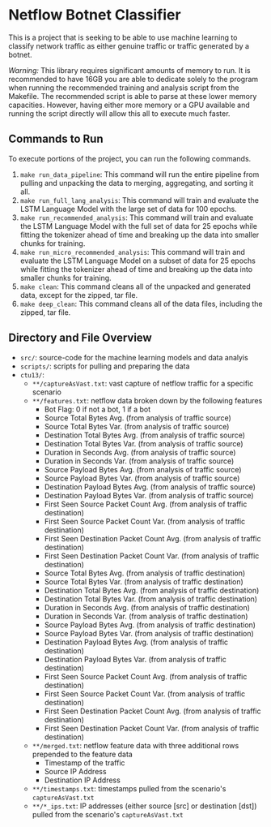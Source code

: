 # Netflow Botnet Classifier
This is a project that is seeking to be able to use machine learning to classify network traffic as either genuine traffic or traffic generated by a botnet.

_Warning:_ This library requires significant amounts of memory to run. It is recommended to have 16GB you are able to dedicate solely to the program when running the recommended training and analysis script from the Makefile. The recommended script is able to parse at these lower memory capacities. However, having either more memory or a GPU available and running the script directly will allow this all to execute much faster.

## Commands to Run
To execute portions of the project, you can run the following commands.
1. `make run_data_pipeline`: This command will run the entire pipeline from pulling and unpacking the data to merging, aggregating, and sorting it all.
2. `make run_full_lang_analysis`: This command will train and evaluate the LSTM Language Model with the large set of data for 100 epochs.
3. `make run_recommended_analysis`: This command will train and evaluate the LSTM Language Model with the full set of data for 25 epochs while fitting the tokenizer ahead of time and breaking up the data into smaller chunks for training.
4. `make run_micro_recommended_analysis`: This command will train and evaluate the LSTM Language Model on a subset of data for 25 epochs while fitting the tokenizer ahead of time and breaking up the data into smaller chunks for training.
5. `make clean`: This command cleans all of the unpacked and generated data, except for the zipped, tar file.
6. `make deep_clean`: This command cleans all of the data files, including the zipped, tar file.

## Directory and File Overview
- `src/`: source-code for the machine learning models and data analyis
- `scripts/`: scripts for pulling and preparing the data
- `ctu13/`:
    - `**/captureAsVast.txt`: vast capture of netflow traffic for a specific scenario
    - `**/features.txt`: netflow data broken down by the following features
	    - Bot Flag: 0 if not a bot, 1 if a bot
	    - Source Total Bytes Avg.                   (from analysis of traffic source)
	    - Source Total Bytes Var.                   (from analysis of traffic source)
	    - Destination Total Bytes Avg.              (from analysis of traffic source)
	    - Destination Total Bytes Var.              (from analysis of traffic source)
	    - Duration in Seconds Avg.                  (from analysis of traffic source)
	    - Duration in Seconds Var.                  (from analysis of traffic source)
	    - Source Payload Bytes Avg.                 (from analysis of traffic source)
	    - Source Payload Bytes Var.                 (from analysis of traffic source)
	    - Destination Payload Bytes Avg.            (from analysis of traffic source)
	    - Destination Payload Bytes Var.            (from analysis of traffic source)
	    - First Seen Source Packet Count Avg.       (from analysis of traffic destination)
	    - First Seen Source Packet Count Var.       (from analysis of traffic destination)
	    - First Seen Destination Packet Count Avg.  (from analysis of traffic destination)
	    - First Seen Destination Packet Count Var.  (from analysis of traffic destination)
	    - Source Total Bytes Avg.                   (from analysis of traffic destination)
	    - Source Total Bytes Var.                   (from analysis of traffic destination)
	    - Destination Total Bytes Avg.              (from analysis of traffic destination)
	    - Destination Total Bytes Var.              (from analysis of traffic destination)
	    - Duration in Seconds Avg.                  (from analysis of traffic destination)
	    - Duration in Seconds Var.                  (from analysis of traffic destination)
	    - Source Payload Bytes Avg.                 (from analysis of traffic destination)
	    - Source Payload Bytes Var.                 (from analysis of traffic destination)
	    - Destination Payload Bytes Avg.            (from analysis of traffic destination)
	    - Destination Payload Bytes Var.            (from analysis of traffic destination)
	    - First Seen Source Packet Count Avg.       (from analysis of traffic destination)
	    - First Seen Source Packet Count Var.       (from analysis of traffic destination)
	    - First Seen Destination Packet Count Avg.  (from analysis of traffic destination)
	    - First Seen Destination Packet Count Var.  (from analysis of traffic destination)
    - `**/merged.txt`: netflow feature data with three additional rows prepended to the feature data
        - Timestamp of the traffic
        - Source IP Address
        - Destination IP Address
    - `**/timestamps.txt`: timestamps pulled from the scenario's `captureAsVast.txt`
    - `**/*_ips.txt`: IP addresses (either source [src] or destination [dst]) pulled from the scenario's `captureAsVast.txt`
